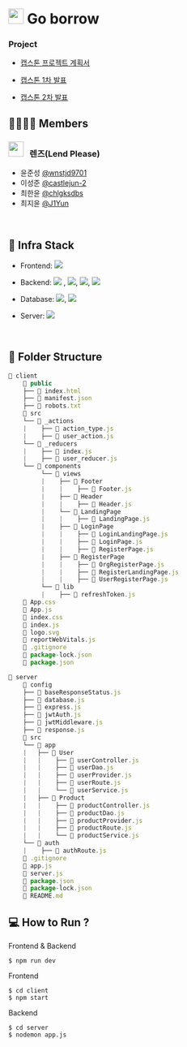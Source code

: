 # <img src="https://user-images.githubusercontent.com/72984407/159912372-e92f18a0-8867-4ba8-9c95-352084d74855.png" width="30" height="30"/> Go borrow

### Project

- [캡스톤 프로젝트 계획서](./.github/report.pdf)

- [캡스톤 1차 발표](./.github/1_ppt)

- [캡스톤 2차 발표](./.github/2_ppt)

## 👨‍👩‍👧‍👦 Members

### <img src="https://user-images.githubusercontent.com/72984407/159912785-9ab36479-a795-493f-b2c3-2fb638c76f7b.png" width="30" height="30"/> &nbsp; 렌즈(Lend Please)

- 윤준성 [@wnstjd9701](https://github.com/wnstjd9701)
- 이성준 [@castlejun-2](https://github.com/castlejun-2)
- 최한윤 [@chlgksdbs](https://github.com/chlgksdbs)
- 최지윤 [@J1Yun](https://github.com/J1Yun)

<br>

## 🔧 Infra Stack

- Frontend: <img src="https://img.shields.io/badge/react-61DAFB?style=plastic&logo=react&logoColor=black">

- Backend: <img src="https://img.shields.io/badge/node.js-339933?style=plastic&logo=node.js&logoColor=white"> , <img src="https://img.shields.io/badge/express-339933?style=plastic&logo=Express&logoColor=black">, <img src="https://img.shields.io/badge/Nginx-339933?style=plastic&logo=NGINX&logoColor=white">, <img src="https://img.shields.io/badge/Apache-339933?style=plastic&logo=apache&logoColor=white">

- Database: <img src="https://img.shields.io/badge/mysql-4479A1?style=plastic&logo=mysql&logoColor=white">, <img src="https://img.shields.io/badge/AWS RDS-FF8C00?style=plastic&logo=amazonAWS&logoColor=black">

- Server: <img src="https://img.shields.io/badge/EC2-FF8C00?style=plastic&logo=amazonAWS&logoColor=black">

<br>

## 📂 Folder Structure

```javascript
📂 client
    📂 public
    ├── 📄 index.html
    ├── 📄 manifest.json
    ├── 📄 robots.txt
    📂 src
    └── 📂 _actions
    |    ├── 📄 action_type.js
    |    ├── 📄 user_action.js
    └── 📂 _reducers
    |    ├── 📄 index.js
    |    ├── 📄 user_reducer.js
    └── 📂 components
         └── 📂 views
         |    ├── 📂 Footer
         |    |    ├── 📄 Footer.js
         |    ├── 📂 Header
         |    |    ├── 📄 Header.js
         |    └── 📂 LandingPage
         |    |    ├── 📄 LandingPage.js
         |    ├── 📂 LoginPage
         |    |    ├── 📄 LoginLandingPage.js
         |    |    ├── 📄 LoginPage.js
         |    |    ├── 📄 RegisterPage.js
         |    ├── 📂 RegisterPage
         |    |    ├── 📄 OrgRegisterPage.js
         |    |    ├── 📄 RegisterLandingPage.js
         |    |    ├── 📄 UserRegisterPage.js
         └── 📂 lib
         |    ├── 📄 refreshToken.js
    📄 App.css
    📄 App.js
    📄 index.css
    📄 index.js
    📄 logo.svg
    📄 reportWebVitals.js
    📄 .gitignore
    📄 package-lock.json
    📄 package.json

📂 server
    📂 config
    ├── 📄 baseResponseStatus.js
    ├── 📄 database.js
    ├── 📄 express.js
    ├── 📄 jwtAuth.js
    ├── 📄 jwtMiddleware.js
    ├── 📄 response.js
    📂 src
    └── 📂 app
    |   ├── 📂 User
    |   |    ├── 📄 userController.js
    |   |    ├── 📄 userDao.js
    |   |    ├── 📄 userProvider.js
    |   |    ├── 📄 userRoute.js
    |   |    └── 📄 userService.js
    |   ├── 📂 Product
    |   |    ├── 📄 productController.js
    |   |    ├── 📄 productDao.js
    |   |    ├── 📄 productProvider.js
    |   |    ├── 📄 productRoute.js
    |   |    └── 📄 productService.js
    └── 📂 auth
    |    ├── 📄 authRoute.js
    📄 .gitignore
    📄 app.js
    📄 server.js
    📄 package.json
    📄 package-lock.json
    📄 README.md
```

## 💻 How to Run ?

Frontend & Backend

```
$ npm run dev
```

Frontend

```
$ cd client
$ npm start
```

Backend

```
$ cd server
$ nodemon app.js
```

